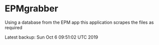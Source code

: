 # EPMgrabber
Using a database from the EPM app this application scrapes the files as required


Latest backup: Sun Oct 6 09:51:02 UTC 2019
